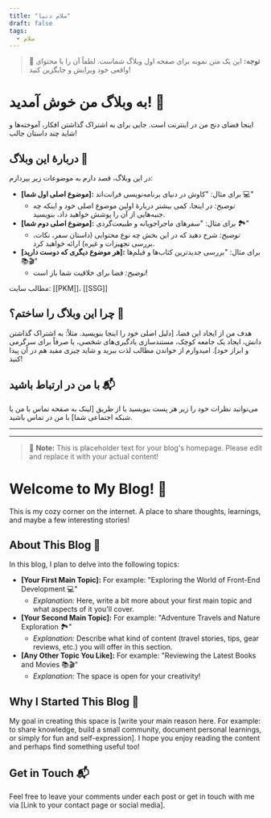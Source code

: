 ```yaml
---
title: "سلام دنیا"
draft: false
tags:
  - سلام
---
```


> 📢 **توجه:** این یک متن نمونه برای صفحه اول وبلاگ شماست. لطفاً آن را با محتوای واقعی خود ویرایش و جایگزین کنید!

# به وبلاگ من خوش آمدید! 👋

اینجا فضای دنج من در اینترنت است. جایی برای به اشتراک گذاشتن افکار، آموخته‌ها و شاید چند داستان جالب!

## دربارهٔ این وبلاگ 📝

در این وبلاگ، قصد دارم به موضوعات زیر بپردازم:

*   **[موضوع اصلی اول شما]:** برای مثال: "کاوش در دنیای برنامه‌نویسی فرانت‌اند 💻"
    *   *توضیح:* در اینجا، کمی بیشتر دربارهٔ اولین موضوع اصلی خود و اینکه چه جنبه‌هایی از آن را پوشش خواهید داد، بنویسید.
*   **[موضوع اصلی دوم شما]:** برای مثال: "سفرهای ماجراجویانه و طبیعت‌گردی 🏞️"
    *   *توضیح:* شرح دهید که در این بخش چه نوع محتوایی (داستان سفر، نکات، بررسی تجهیزات و غیره) ارائه خواهید کرد.
*   **[هر موضوع دیگری که دوست دارید]:** برای مثال: "بررسی جدیدترین کتاب‌ها و فیلم‌ها 📚🎬"
    *   *توضیح:* فضا برای خلاقیت شما باز است!

مطالب سایت: [[PKM]]، [[SSG]]

## چرا این وبلاگ را ساختم؟ 🤔

هدف من از ایجاد این فضا، [دلیل اصلی خود را اینجا بنویسید. مثلاً: به اشتراک گذاشتن دانش، ایجاد یک جامعه کوچک، مستندسازی یادگیری‌های شخصی، یا صرفاً برای سرگرمی و ابراز خود]. امیدوارم از خواندن مطالب لذت ببرید و شاید چیزی مفید هم در آن پیدا کنید!

## با من در ارتباط باشید 📬

می‌توانید نظرات خود را زیر هر پست بنویسید یا از طریق [لینک به صفحه تماس با من یا شبکه اجتماعی شما] با من در تماس باشید.

---
---

> 📢 **Note:** This is placeholder text for your blog's homepage. Please edit and replace it with your actual content!

# Welcome to My Blog! 👋

This is my cozy corner on the internet. A place to share thoughts, learnings, and maybe a few interesting stories!

## About This Blog 📝

In this blog, I plan to delve into the following topics:

*   **[Your First Main Topic]:** For example: "Exploring the World of Front-End Development 💻"
    *   *Explanation:* Here, write a bit more about your first main topic and what aspects of it you'll cover.
*   **[Your Second Main Topic]:** For example: "Adventure Travels and Nature Exploration 🏞️"
    *   *Explanation:* Describe what kind of content (travel stories, tips, gear reviews, etc.) you will offer in this section.
*   **[Any Other Topic You Like]:** For example: "Reviewing the Latest Books and Movies 📚🎬"
    *   *Explanation:* The space is open for your creativity!

## Why I Started This Blog 🤔

My goal in creating this space is [write your main reason here. For example: to share knowledge, build a small community, document personal learnings, or simply for fun and self-expression]. I hope you enjoy reading the content and perhaps find something useful too!

## Get in Touch 📬

Feel free to leave your comments under each post or get in touch with me via [Link to your contact page or social media].

